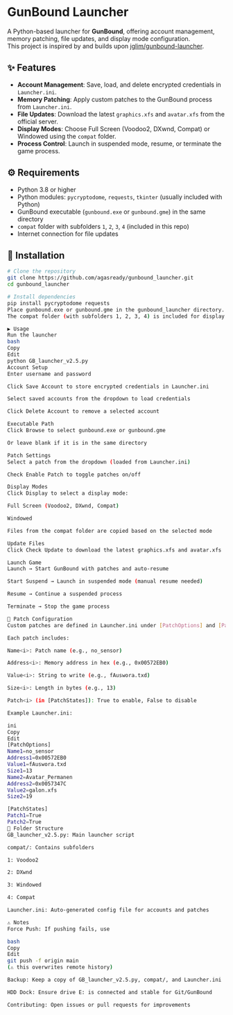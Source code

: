 # GunBound Launcher

A Python-based launcher for **GunBound**, offering account management, memory patching, file updates, and display mode configuration.  
This project is inspired by and builds upon [jglim/gunbound-launcher](https://github.com/jglim/gunbound-launcher).

## ✨ Features
- **Account Management**: Save, load, and delete encrypted credentials in `Launcher.ini`.
- **Memory Patching**: Apply custom patches to the GunBound process from `Launcher.ini`.
- **File Updates**: Download the latest `graphics.xfs` and `avatar.xfs` from the official server.
- **Display Modes**: Choose Full Screen (Voodoo2, DXwnd, Compat) or Windowed using the `compat` folder.
- **Process Control**: Launch in suspended mode, resume, or terminate the game process.

## ⚙️ Requirements
- Python 3.8 or higher  
- Python modules: `pycryptodome`, `requests`, `tkinter` (usually included with Python)  
- GunBound executable (`gunbound.exe` or `gunbound.gme`) in the same directory  
- `compat` folder with subfolders `1`, `2`, `3`, `4` (included in this repo)  
- Internet connection for file updates  

## 🚀 Installation
```bash
# Clone the repository
git clone https://github.com/agasready/gunbound_launcher.git
cd gunbound_launcher

# Install dependencies
pip install pycryptodome requests
Place gunbound.exe or gunbound.gme in the gunbound_launcher directory.
The compat folder (with subfolders 1, 2, 3, 4) is included for display modes.

▶️ Usage
Run the launcher
bash
Copy
Edit
python GB_launcher_v2.5.py
Account Setup
Enter username and password

Click Save Account to store encrypted credentials in Launcher.ini

Select saved accounts from the dropdown to load credentials

Click Delete Account to remove a selected account

Executable Path
Click Browse to select gunbound.exe or gunbound.gme

Or leave blank if it is in the same directory

Patch Settings
Select a patch from the dropdown (loaded from Launcher.ini)

Check Enable Patch to toggle patches on/off

Display Modes
Click Display to select a display mode:

Full Screen (Voodoo2, DXwnd, Compat)

Windowed

Files from the compat folder are copied based on the selected mode

Update Files
Click Check Update to download the latest graphics.xfs and avatar.xfs

Launch Game
Launch → Start GunBound with patches and auto-resume

Start Suspend → Launch in suspended mode (manual resume needed)

Resume → Continue a suspended process

Terminate → Stop the game process

🧩 Patch Configuration
Custom patches are defined in Launcher.ini under [PatchOptions] and [PatchStates].

Each patch includes:

Name<i>: Patch name (e.g., no_sensor)

Address<i>: Memory address in hex (e.g., 0x00572EB0)

Value<i>: String to write (e.g., fAuswora.txd)

Size<i>: Length in bytes (e.g., 13)

Patch<i> (in [PatchStates]): True to enable, False to disable

Example Launcher.ini:

ini
Copy
Edit
[PatchOptions]
Name1=no_sensor
Address1=0x00572EB0
Value1=fAuswora.txd
Size1=13
Name2=Avatar_Permanen
Address2=0x0057347C
Value2=galon.xfs
Size2=19

[PatchStates]
Patch1=True
Patch2=True
📂 Folder Structure
GB_launcher_v2.5.py: Main launcher script

compat/: Contains subfolders

1: Voodoo2

2: DXwnd

3: Windowed

4: Compat

Launcher.ini: Auto-generated config file for accounts and patches

⚠️ Notes
Force Push: If pushing fails, use

bash
Copy
Edit
git push -f origin main
(⚠️ this overwrites remote history)

Backup: Keep a copy of GB_launcher_v2.5.py, compat/, and Launcher.ini

HDD Dock: Ensure drive E: is connected and stable for Git/GunBound

Contributing: Open issues or pull requests for improvements
